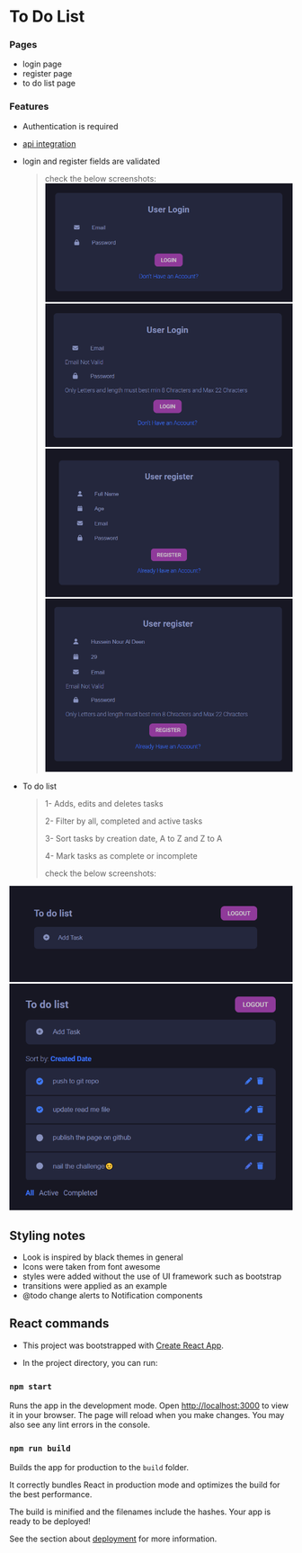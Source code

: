 # To Do List

### Pages

- login page
- register page
- to do list page

### Features

- Authentication is required
- [api integration](https://documenter.getpostman.com/view/8858534/SW7dX7JG#83f03f13-598d-4790-80be-f40050d3f0f1)
- login and register fields are validated

  > check the below screenshots:
  > ![Login Page](./read-me-assets/login.png)  
  > ![Login Page](./read-me-assets/login-validation.png)  
  > ![Register Page](./read-me-assets/register.png)  
  > ![Register Page](./read-me-assets/register-validation.png)

- To do list

  > 1- Adds, edits and deletes tasks
  >
  > 2- Filter by all, completed and active tasks
  >
  > 3- Sort tasks by creation date, A to Z and Z to A
  >
  > 4- Mark tasks as complete or incomplete
  >
  > check the below screenshots:

![Tasks Empty Page](./read-me-assets/tasks-empty.png)  
![Tasks Page](./read-me-assets/tasks-list.png)

## Styling notes

- Look is inspired by black themes in general
- Icons were taken from font awesome
- styles were added without the use of UI framework such as bootstrap
- transitions were applied as an example
- @todo change alerts to Notification components

## React commands

- This project was bootstrapped with [Create React App](https://github.com/facebook/create-react-app).

- In the project directory, you can run:

### `npm start`

Runs the app in the development mode.
Open [http://localhost:3000](http://localhost:3000) to view it in your browser.
The page will reload when you make changes.
You may also see any lint errors in the console.

### `npm run build`

Builds the app for production to the `build` folder.

It correctly bundles React in production mode and optimizes the build for the best performance.

The build is minified and the filenames include the hashes.
Your app is ready to be deployed!

See the section about [deployment](https://facebook.github.io/create-react-app/docs/deployment) for more information.

